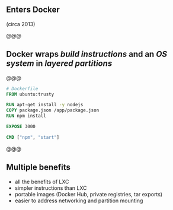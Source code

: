 <!-- .slide: data-state="contrasted" -->

## Enters **Docker**

(circa 2013)

@@@

## Docker wraps *build instructions* and an *OS system* in *layered partitions*

@@@

```dockerfile
# Dockerfile
FROM ubuntu:trusty

RUN apt-get install -y nodejs
COPY package.json /app/package.json
RUN npm install

EXPOSE 3000

CMD ["npm", "start"]
```

@@@

## Multiple **benefits**

- all the benefits of LXC
- simpler instructions than LXC
- portable images (Docker Hub, private registries, tar exports)
- easier to address networking and partition mounting

